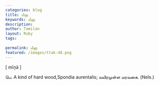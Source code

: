 ```yaml
---
categories: blog
title: மீனா
keywords: மீனா
description: 
author: Tamilan
layout: Ruby
tags: 
 
permalink: மீனா
featured: /images/ttak-48.png
---
```

  
[ mīṉā ]  
  
பெ. A kind of hard wood,Spondia aurentalis; வயிரமுள்ள மரவகை. (Nels.)